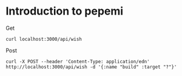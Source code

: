 # Introduction to pepemi

Get
~~~~
curl localhost:3000/api/wish
~~~~

Post
~~~~
curl -X POST --header 'Content-Type: application/edn' http://localhost:3000/api/wish -d '{:name "build" :target "?"}'
~~~~
